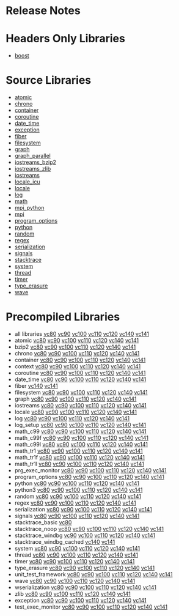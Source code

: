 # Release Notes
# Headers Only Libraries
- [boost](http://nuget.org/packages/boost/1.65.0.0)
# Source Libraries
- [atomic](http://nuget.org/packages/boost_atomic-src/1.65.0.0)
- [chrono](http://nuget.org/packages/boost_chrono-src/1.65.0.0)
- [container](http://nuget.org/packages/boost_container-src/1.65.0.0)
- [coroutine](http://nuget.org/packages/boost_coroutine-src/1.65.0.0)
- [date_time](http://nuget.org/packages/boost_date_time-src/1.65.0.0)
- [exception](http://nuget.org/packages/boost_exception-src/1.65.0.0)
- [fiber](http://nuget.org/packages/boost_fiber-src/1.65.0.0)
- [filesystem](http://nuget.org/packages/boost_filesystem-src/1.65.0.0)
- [graph](http://nuget.org/packages/boost_graph-src/1.65.0.0)
- [graph_parallel](http://nuget.org/packages/boost_graph_parallel-src/1.65.0.0)
- [iostreams_bzip2](http://nuget.org/packages/boost_iostreams_bzip2-src/1.65.0.0)
- [iostreams_zlib](http://nuget.org/packages/boost_iostreams_zlib-src/1.65.0.0)
- [iostreams](http://nuget.org/packages/boost_iostreams-src/1.65.0.0)
- [locale_icu](http://nuget.org/packages/boost_locale_icu-src/1.65.0.0)
- [locale](http://nuget.org/packages/boost_locale-src/1.65.0.0)
- [log](http://nuget.org/packages/boost_log-src/1.65.0.0)
- [math](http://nuget.org/packages/boost_math-src/1.65.0.0)
- [mpi_python](http://nuget.org/packages/boost_mpi_python-src/1.65.0.0)
- [mpi](http://nuget.org/packages/boost_mpi-src/1.65.0.0)
- [program_options](http://nuget.org/packages/boost_program_options-src/1.65.0.0)
- [python](http://nuget.org/packages/boost_python-src/1.65.0.0)
- [random](http://nuget.org/packages/boost_random-src/1.65.0.0)
- [regex](http://nuget.org/packages/boost_regex-src/1.65.0.0)
- [serialization](http://nuget.org/packages/boost_serialization-src/1.65.0.0)
- [signals](http://nuget.org/packages/boost_signals-src/1.65.0.0)
- [stacktrace](http://nuget.org/packages/boost_stacktrace-src/1.65.0.0)
- [system](http://nuget.org/packages/boost_system-src/1.65.0.0)
- [thread](http://nuget.org/packages/boost_thread-src/1.65.0.0)
- [timer](http://nuget.org/packages/boost_timer-src/1.65.0.0)
- [type_erasure](http://nuget.org/packages/boost_type_erasure-src/1.65.0.0)
- [wave](http://nuget.org/packages/boost_wave-src/1.65.0.0)
# Precompiled Libraries
- all libraries [vc80](http://nuget.org/packages/boost-vc80/1.65.0.0) [vc90](http://nuget.org/packages/boost-vc90/1.65.0.0) [vc100](http://nuget.org/packages/boost-vc100/1.65.0.0) [vc110](http://nuget.org/packages/boost-vc110/1.65.0.0) [vc120](http://nuget.org/packages/boost-vc120/1.65.0.0) [vc140](http://nuget.org/packages/boost-vc140/1.65.0.0) [vc141](http://nuget.org/packages/boost-vc141/1.65.0.0)
- atomic [vc80](http://nuget.org/packages/boost_atomic-vc80/1.65.0.0) [vc90](http://nuget.org/packages/boost_atomic-vc90/1.65.0.0) [vc100](http://nuget.org/packages/boost_atomic-vc100/1.65.0.0) [vc110](http://nuget.org/packages/boost_atomic-vc110/1.65.0.0) [vc120](http://nuget.org/packages/boost_atomic-vc120/1.65.0.0) [vc140](http://nuget.org/packages/boost_atomic-vc140/1.65.0.0) [vc141](http://nuget.org/packages/boost_atomic-vc141/1.65.0.0)
- bzip2 [vc80](http://nuget.org/packages/boost_bzip2-vc80/1.65.0.0) [vc90](http://nuget.org/packages/boost_bzip2-vc90/1.65.0.0) [vc100](http://nuget.org/packages/boost_bzip2-vc100/1.65.0.0) [vc110](http://nuget.org/packages/boost_bzip2-vc110/1.65.0.0) [vc120](http://nuget.org/packages/boost_bzip2-vc120/1.65.0.0) [vc140](http://nuget.org/packages/boost_bzip2-vc140/1.65.0.0) [vc141](http://nuget.org/packages/boost_bzip2-vc141/1.65.0.0)
- chrono [vc80](http://nuget.org/packages/boost_chrono-vc80/1.65.0.0) [vc90](http://nuget.org/packages/boost_chrono-vc90/1.65.0.0) [vc100](http://nuget.org/packages/boost_chrono-vc100/1.65.0.0) [vc110](http://nuget.org/packages/boost_chrono-vc110/1.65.0.0) [vc120](http://nuget.org/packages/boost_chrono-vc120/1.65.0.0) [vc140](http://nuget.org/packages/boost_chrono-vc140/1.65.0.0) [vc141](http://nuget.org/packages/boost_chrono-vc141/1.65.0.0)
- container [vc80](http://nuget.org/packages/boost_container-vc80/1.65.0.0) [vc90](http://nuget.org/packages/boost_container-vc90/1.65.0.0) [vc100](http://nuget.org/packages/boost_container-vc100/1.65.0.0) [vc110](http://nuget.org/packages/boost_container-vc110/1.65.0.0) [vc120](http://nuget.org/packages/boost_container-vc120/1.65.0.0) [vc140](http://nuget.org/packages/boost_container-vc140/1.65.0.0) [vc141](http://nuget.org/packages/boost_container-vc141/1.65.0.0)
- context [vc80](http://nuget.org/packages/boost_context-vc80/1.65.0.0) [vc90](http://nuget.org/packages/boost_context-vc90/1.65.0.0) [vc100](http://nuget.org/packages/boost_context-vc100/1.65.0.0) [vc110](http://nuget.org/packages/boost_context-vc110/1.65.0.0) [vc120](http://nuget.org/packages/boost_context-vc120/1.65.0.0) [vc140](http://nuget.org/packages/boost_context-vc140/1.65.0.0) [vc141](http://nuget.org/packages/boost_context-vc141/1.65.0.0)
- coroutine [vc80](http://nuget.org/packages/boost_coroutine-vc80/1.65.0.0) [vc90](http://nuget.org/packages/boost_coroutine-vc90/1.65.0.0) [vc100](http://nuget.org/packages/boost_coroutine-vc100/1.65.0.0) [vc110](http://nuget.org/packages/boost_coroutine-vc110/1.65.0.0) [vc120](http://nuget.org/packages/boost_coroutine-vc120/1.65.0.0) [vc140](http://nuget.org/packages/boost_coroutine-vc140/1.65.0.0) [vc141](http://nuget.org/packages/boost_coroutine-vc141/1.65.0.0)
- date_time [vc80](http://nuget.org/packages/boost_date_time-vc80/1.65.0.0) [vc90](http://nuget.org/packages/boost_date_time-vc90/1.65.0.0) [vc100](http://nuget.org/packages/boost_date_time-vc100/1.65.0.0) [vc110](http://nuget.org/packages/boost_date_time-vc110/1.65.0.0) [vc120](http://nuget.org/packages/boost_date_time-vc120/1.65.0.0) [vc140](http://nuget.org/packages/boost_date_time-vc140/1.65.0.0) [vc141](http://nuget.org/packages/boost_date_time-vc141/1.65.0.0)
- fiber [vc140](http://nuget.org/packages/boost_fiber-vc140/1.65.0.0) [vc141](http://nuget.org/packages/boost_fiber-vc141/1.65.0.0)
- filesystem [vc80](http://nuget.org/packages/boost_filesystem-vc80/1.65.0.0) [vc90](http://nuget.org/packages/boost_filesystem-vc90/1.65.0.0) [vc100](http://nuget.org/packages/boost_filesystem-vc100/1.65.0.0) [vc110](http://nuget.org/packages/boost_filesystem-vc110/1.65.0.0) [vc120](http://nuget.org/packages/boost_filesystem-vc120/1.65.0.0) [vc140](http://nuget.org/packages/boost_filesystem-vc140/1.65.0.0) [vc141](http://nuget.org/packages/boost_filesystem-vc141/1.65.0.0)
- graph [vc80](http://nuget.org/packages/boost_graph-vc80/1.65.0.0) [vc90](http://nuget.org/packages/boost_graph-vc90/1.65.0.0) [vc100](http://nuget.org/packages/boost_graph-vc100/1.65.0.0) [vc110](http://nuget.org/packages/boost_graph-vc110/1.65.0.0) [vc120](http://nuget.org/packages/boost_graph-vc120/1.65.0.0) [vc140](http://nuget.org/packages/boost_graph-vc140/1.65.0.0) [vc141](http://nuget.org/packages/boost_graph-vc141/1.65.0.0)
- iostreams [vc80](http://nuget.org/packages/boost_iostreams-vc80/1.65.0.0) [vc90](http://nuget.org/packages/boost_iostreams-vc90/1.65.0.0) [vc100](http://nuget.org/packages/boost_iostreams-vc100/1.65.0.0) [vc110](http://nuget.org/packages/boost_iostreams-vc110/1.65.0.0) [vc120](http://nuget.org/packages/boost_iostreams-vc120/1.65.0.0) [vc140](http://nuget.org/packages/boost_iostreams-vc140/1.65.0.0) [vc141](http://nuget.org/packages/boost_iostreams-vc141/1.65.0.0)
- locale [vc80](http://nuget.org/packages/boost_locale-vc80/1.65.0.0) [vc90](http://nuget.org/packages/boost_locale-vc90/1.65.0.0) [vc100](http://nuget.org/packages/boost_locale-vc100/1.65.0.0) [vc110](http://nuget.org/packages/boost_locale-vc110/1.65.0.0) [vc120](http://nuget.org/packages/boost_locale-vc120/1.65.0.0) [vc140](http://nuget.org/packages/boost_locale-vc140/1.65.0.0) [vc141](http://nuget.org/packages/boost_locale-vc141/1.65.0.0)
- log [vc80](http://nuget.org/packages/boost_log-vc80/1.65.0.0) [vc90](http://nuget.org/packages/boost_log-vc90/1.65.0.0) [vc100](http://nuget.org/packages/boost_log-vc100/1.65.0.0) [vc110](http://nuget.org/packages/boost_log-vc110/1.65.0.0) [vc120](http://nuget.org/packages/boost_log-vc120/1.65.0.0) [vc140](http://nuget.org/packages/boost_log-vc140/1.65.0.0) [vc141](http://nuget.org/packages/boost_log-vc141/1.65.0.0)
- log_setup [vc80](http://nuget.org/packages/boost_log_setup-vc80/1.65.0.0) [vc90](http://nuget.org/packages/boost_log_setup-vc90/1.65.0.0) [vc100](http://nuget.org/packages/boost_log_setup-vc100/1.65.0.0) [vc110](http://nuget.org/packages/boost_log_setup-vc110/1.65.0.0) [vc120](http://nuget.org/packages/boost_log_setup-vc120/1.65.0.0) [vc140](http://nuget.org/packages/boost_log_setup-vc140/1.65.0.0) [vc141](http://nuget.org/packages/boost_log_setup-vc141/1.65.0.0)
- math_c99 [vc80](http://nuget.org/packages/boost_math_c99-vc80/1.65.0.0) [vc90](http://nuget.org/packages/boost_math_c99-vc90/1.65.0.0) [vc100](http://nuget.org/packages/boost_math_c99-vc100/1.65.0.0) [vc110](http://nuget.org/packages/boost_math_c99-vc110/1.65.0.0) [vc120](http://nuget.org/packages/boost_math_c99-vc120/1.65.0.0) [vc140](http://nuget.org/packages/boost_math_c99-vc140/1.65.0.0) [vc141](http://nuget.org/packages/boost_math_c99-vc141/1.65.0.0)
- math_c99f [vc80](http://nuget.org/packages/boost_math_c99f-vc80/1.65.0.0) [vc90](http://nuget.org/packages/boost_math_c99f-vc90/1.65.0.0) [vc100](http://nuget.org/packages/boost_math_c99f-vc100/1.65.0.0) [vc110](http://nuget.org/packages/boost_math_c99f-vc110/1.65.0.0) [vc120](http://nuget.org/packages/boost_math_c99f-vc120/1.65.0.0) [vc140](http://nuget.org/packages/boost_math_c99f-vc140/1.65.0.0) [vc141](http://nuget.org/packages/boost_math_c99f-vc141/1.65.0.0)
- math_c99l [vc80](http://nuget.org/packages/boost_math_c99l-vc80/1.65.0.0) [vc90](http://nuget.org/packages/boost_math_c99l-vc90/1.65.0.0) [vc100](http://nuget.org/packages/boost_math_c99l-vc100/1.65.0.0) [vc110](http://nuget.org/packages/boost_math_c99l-vc110/1.65.0.0) [vc120](http://nuget.org/packages/boost_math_c99l-vc120/1.65.0.0) [vc140](http://nuget.org/packages/boost_math_c99l-vc140/1.65.0.0) [vc141](http://nuget.org/packages/boost_math_c99l-vc141/1.65.0.0)
- math_tr1 [vc80](http://nuget.org/packages/boost_math_tr1-vc80/1.65.0.0) [vc90](http://nuget.org/packages/boost_math_tr1-vc90/1.65.0.0) [vc100](http://nuget.org/packages/boost_math_tr1-vc100/1.65.0.0) [vc110](http://nuget.org/packages/boost_math_tr1-vc110/1.65.0.0) [vc120](http://nuget.org/packages/boost_math_tr1-vc120/1.65.0.0) [vc140](http://nuget.org/packages/boost_math_tr1-vc140/1.65.0.0) [vc141](http://nuget.org/packages/boost_math_tr1-vc141/1.65.0.0)
- math_tr1f [vc80](http://nuget.org/packages/boost_math_tr1f-vc80/1.65.0.0) [vc90](http://nuget.org/packages/boost_math_tr1f-vc90/1.65.0.0) [vc100](http://nuget.org/packages/boost_math_tr1f-vc100/1.65.0.0) [vc110](http://nuget.org/packages/boost_math_tr1f-vc110/1.65.0.0) [vc120](http://nuget.org/packages/boost_math_tr1f-vc120/1.65.0.0) [vc140](http://nuget.org/packages/boost_math_tr1f-vc140/1.65.0.0) [vc141](http://nuget.org/packages/boost_math_tr1f-vc141/1.65.0.0)
- math_tr1l [vc80](http://nuget.org/packages/boost_math_tr1l-vc80/1.65.0.0) [vc90](http://nuget.org/packages/boost_math_tr1l-vc90/1.65.0.0) [vc100](http://nuget.org/packages/boost_math_tr1l-vc100/1.65.0.0) [vc110](http://nuget.org/packages/boost_math_tr1l-vc110/1.65.0.0) [vc120](http://nuget.org/packages/boost_math_tr1l-vc120/1.65.0.0) [vc140](http://nuget.org/packages/boost_math_tr1l-vc140/1.65.0.0) [vc141](http://nuget.org/packages/boost_math_tr1l-vc141/1.65.0.0)
- prg_exec_monitor [vc80](http://nuget.org/packages/boost_prg_exec_monitor-vc80/1.65.0.0) [vc90](http://nuget.org/packages/boost_prg_exec_monitor-vc90/1.65.0.0) [vc100](http://nuget.org/packages/boost_prg_exec_monitor-vc100/1.65.0.0) [vc110](http://nuget.org/packages/boost_prg_exec_monitor-vc110/1.65.0.0) [vc120](http://nuget.org/packages/boost_prg_exec_monitor-vc120/1.65.0.0) [vc140](http://nuget.org/packages/boost_prg_exec_monitor-vc140/1.65.0.0) [vc141](http://nuget.org/packages/boost_prg_exec_monitor-vc141/1.65.0.0)
- program_options [vc80](http://nuget.org/packages/boost_program_options-vc80/1.65.0.0) [vc90](http://nuget.org/packages/boost_program_options-vc90/1.65.0.0) [vc100](http://nuget.org/packages/boost_program_options-vc100/1.65.0.0) [vc110](http://nuget.org/packages/boost_program_options-vc110/1.65.0.0) [vc120](http://nuget.org/packages/boost_program_options-vc120/1.65.0.0) [vc140](http://nuget.org/packages/boost_program_options-vc140/1.65.0.0) [vc141](http://nuget.org/packages/boost_program_options-vc141/1.65.0.0)
- python [vc80](http://nuget.org/packages/boost_python-vc80/1.65.0.0) [vc90](http://nuget.org/packages/boost_python-vc90/1.65.0.0) [vc100](http://nuget.org/packages/boost_python-vc100/1.65.0.0) [vc110](http://nuget.org/packages/boost_python-vc110/1.65.0.0) [vc120](http://nuget.org/packages/boost_python-vc120/1.65.0.0) [vc140](http://nuget.org/packages/boost_python-vc140/1.65.0.0) [vc141](http://nuget.org/packages/boost_python-vc141/1.65.0.0)
- python3 [vc80](http://nuget.org/packages/boost_python3-vc80/1.65.0.0) [vc90](http://nuget.org/packages/boost_python3-vc90/1.65.0.0) [vc100](http://nuget.org/packages/boost_python3-vc100/1.65.0.0) [vc110](http://nuget.org/packages/boost_python3-vc110/1.65.0.0) [vc120](http://nuget.org/packages/boost_python3-vc120/1.65.0.0) [vc140](http://nuget.org/packages/boost_python3-vc140/1.65.0.0) [vc141](http://nuget.org/packages/boost_python3-vc141/1.65.0.0)
- random [vc80](http://nuget.org/packages/boost_random-vc80/1.65.0.0) [vc90](http://nuget.org/packages/boost_random-vc90/1.65.0.0) [vc100](http://nuget.org/packages/boost_random-vc100/1.65.0.0) [vc110](http://nuget.org/packages/boost_random-vc110/1.65.0.0) [vc120](http://nuget.org/packages/boost_random-vc120/1.65.0.0) [vc140](http://nuget.org/packages/boost_random-vc140/1.65.0.0) [vc141](http://nuget.org/packages/boost_random-vc141/1.65.0.0)
- regex [vc80](http://nuget.org/packages/boost_regex-vc80/1.65.0.0) [vc90](http://nuget.org/packages/boost_regex-vc90/1.65.0.0) [vc100](http://nuget.org/packages/boost_regex-vc100/1.65.0.0) [vc110](http://nuget.org/packages/boost_regex-vc110/1.65.0.0) [vc120](http://nuget.org/packages/boost_regex-vc120/1.65.0.0) [vc140](http://nuget.org/packages/boost_regex-vc140/1.65.0.0) [vc141](http://nuget.org/packages/boost_regex-vc141/1.65.0.0)
- serialization [vc80](http://nuget.org/packages/boost_serialization-vc80/1.65.0.0) [vc90](http://nuget.org/packages/boost_serialization-vc90/1.65.0.0) [vc100](http://nuget.org/packages/boost_serialization-vc100/1.65.0.0) [vc110](http://nuget.org/packages/boost_serialization-vc110/1.65.0.0) [vc120](http://nuget.org/packages/boost_serialization-vc120/1.65.0.0) [vc140](http://nuget.org/packages/boost_serialization-vc140/1.65.0.0) [vc141](http://nuget.org/packages/boost_serialization-vc141/1.65.0.0)
- signals [vc80](http://nuget.org/packages/boost_signals-vc80/1.65.0.0) [vc90](http://nuget.org/packages/boost_signals-vc90/1.65.0.0) [vc100](http://nuget.org/packages/boost_signals-vc100/1.65.0.0) [vc110](http://nuget.org/packages/boost_signals-vc110/1.65.0.0) [vc120](http://nuget.org/packages/boost_signals-vc120/1.65.0.0) [vc140](http://nuget.org/packages/boost_signals-vc140/1.65.0.0) [vc141](http://nuget.org/packages/boost_signals-vc141/1.65.0.0)
- stacktrace_basic [vc80](http://nuget.org/packages/boost_stacktrace_basic-vc80/1.65.0.0)
- stacktrace_noop [vc80](http://nuget.org/packages/boost_stacktrace_noop-vc80/1.65.0.0) [vc90](http://nuget.org/packages/boost_stacktrace_noop-vc90/1.65.0.0) [vc100](http://nuget.org/packages/boost_stacktrace_noop-vc100/1.65.0.0) [vc110](http://nuget.org/packages/boost_stacktrace_noop-vc110/1.65.0.0) [vc120](http://nuget.org/packages/boost_stacktrace_noop-vc120/1.65.0.0) [vc140](http://nuget.org/packages/boost_stacktrace_noop-vc140/1.65.0.0) [vc141](http://nuget.org/packages/boost_stacktrace_noop-vc141/1.65.0.0)
- stacktrace_windbg [vc90](http://nuget.org/packages/boost_stacktrace_windbg-vc90/1.65.0.0) [vc100](http://nuget.org/packages/boost_stacktrace_windbg-vc100/1.65.0.0) [vc110](http://nuget.org/packages/boost_stacktrace_windbg-vc110/1.65.0.0) [vc120](http://nuget.org/packages/boost_stacktrace_windbg-vc120/1.65.0.0) [vc140](http://nuget.org/packages/boost_stacktrace_windbg-vc140/1.65.0.0) [vc141](http://nuget.org/packages/boost_stacktrace_windbg-vc141/1.65.0.0)
- stacktrace_windbg_cached [vc140](http://nuget.org/packages/boost_stacktrace_windbg_cached-vc140/1.65.0.0) [vc141](http://nuget.org/packages/boost_stacktrace_windbg_cached-vc141/1.65.0.0)
- system [vc80](http://nuget.org/packages/boost_system-vc80/1.65.0.0) [vc90](http://nuget.org/packages/boost_system-vc90/1.65.0.0) [vc100](http://nuget.org/packages/boost_system-vc100/1.65.0.0) [vc110](http://nuget.org/packages/boost_system-vc110/1.65.0.0) [vc120](http://nuget.org/packages/boost_system-vc120/1.65.0.0) [vc140](http://nuget.org/packages/boost_system-vc140/1.65.0.0) [vc141](http://nuget.org/packages/boost_system-vc141/1.65.0.0)
- thread [vc80](http://nuget.org/packages/boost_thread-vc80/1.65.0.0) [vc90](http://nuget.org/packages/boost_thread-vc90/1.65.0.0) [vc100](http://nuget.org/packages/boost_thread-vc100/1.65.0.0) [vc110](http://nuget.org/packages/boost_thread-vc110/1.65.0.0) [vc120](http://nuget.org/packages/boost_thread-vc120/1.65.0.0) [vc140](http://nuget.org/packages/boost_thread-vc140/1.65.0.0) [vc141](http://nuget.org/packages/boost_thread-vc141/1.65.0.0)
- timer [vc80](http://nuget.org/packages/boost_timer-vc80/1.65.0.0) [vc90](http://nuget.org/packages/boost_timer-vc90/1.65.0.0) [vc100](http://nuget.org/packages/boost_timer-vc100/1.65.0.0) [vc110](http://nuget.org/packages/boost_timer-vc110/1.65.0.0) [vc120](http://nuget.org/packages/boost_timer-vc120/1.65.0.0) [vc140](http://nuget.org/packages/boost_timer-vc140/1.65.0.0) [vc141](http://nuget.org/packages/boost_timer-vc141/1.65.0.0)
- type_erasure [vc80](http://nuget.org/packages/boost_type_erasure-vc80/1.65.0.0) [vc90](http://nuget.org/packages/boost_type_erasure-vc90/1.65.0.0) [vc100](http://nuget.org/packages/boost_type_erasure-vc100/1.65.0.0) [vc110](http://nuget.org/packages/boost_type_erasure-vc110/1.65.0.0) [vc120](http://nuget.org/packages/boost_type_erasure-vc120/1.65.0.0) [vc140](http://nuget.org/packages/boost_type_erasure-vc140/1.65.0.0) [vc141](http://nuget.org/packages/boost_type_erasure-vc141/1.65.0.0)
- unit_test_framework [vc80](http://nuget.org/packages/boost_unit_test_framework-vc80/1.65.0.0) [vc90](http://nuget.org/packages/boost_unit_test_framework-vc90/1.65.0.0) [vc100](http://nuget.org/packages/boost_unit_test_framework-vc100/1.65.0.0) [vc110](http://nuget.org/packages/boost_unit_test_framework-vc110/1.65.0.0) [vc120](http://nuget.org/packages/boost_unit_test_framework-vc120/1.65.0.0) [vc140](http://nuget.org/packages/boost_unit_test_framework-vc140/1.65.0.0) [vc141](http://nuget.org/packages/boost_unit_test_framework-vc141/1.65.0.0)
- wave [vc80](http://nuget.org/packages/boost_wave-vc80/1.65.0.0) [vc90](http://nuget.org/packages/boost_wave-vc90/1.65.0.0) [vc100](http://nuget.org/packages/boost_wave-vc100/1.65.0.0) [vc110](http://nuget.org/packages/boost_wave-vc110/1.65.0.0) [vc120](http://nuget.org/packages/boost_wave-vc120/1.65.0.0) [vc140](http://nuget.org/packages/boost_wave-vc140/1.65.0.0) [vc141](http://nuget.org/packages/boost_wave-vc141/1.65.0.0)
- wserialization [vc80](http://nuget.org/packages/boost_wserialization-vc80/1.65.0.0) [vc90](http://nuget.org/packages/boost_wserialization-vc90/1.65.0.0) [vc100](http://nuget.org/packages/boost_wserialization-vc100/1.65.0.0) [vc110](http://nuget.org/packages/boost_wserialization-vc110/1.65.0.0) [vc120](http://nuget.org/packages/boost_wserialization-vc120/1.65.0.0) [vc140](http://nuget.org/packages/boost_wserialization-vc140/1.65.0.0) [vc141](http://nuget.org/packages/boost_wserialization-vc141/1.65.0.0)
- zlib [vc80](http://nuget.org/packages/boost_zlib-vc80/1.65.0.0) [vc90](http://nuget.org/packages/boost_zlib-vc90/1.65.0.0) [vc100](http://nuget.org/packages/boost_zlib-vc100/1.65.0.0) [vc110](http://nuget.org/packages/boost_zlib-vc110/1.65.0.0) [vc120](http://nuget.org/packages/boost_zlib-vc120/1.65.0.0) [vc140](http://nuget.org/packages/boost_zlib-vc140/1.65.0.0) [vc141](http://nuget.org/packages/boost_zlib-vc141/1.65.0.0)
- exception [vc80](http://nuget.org/packages/boost_exception-vc80/1.65.0.0) [vc90](http://nuget.org/packages/boost_exception-vc90/1.65.0.0) [vc100](http://nuget.org/packages/boost_exception-vc100/1.65.0.0) [vc110](http://nuget.org/packages/boost_exception-vc110/1.65.0.0) [vc120](http://nuget.org/packages/boost_exception-vc120/1.65.0.0) [vc140](http://nuget.org/packages/boost_exception-vc140/1.65.0.0) [vc141](http://nuget.org/packages/boost_exception-vc141/1.65.0.0)
- test_exec_monitor [vc80](http://nuget.org/packages/boost_test_exec_monitor-vc80/1.65.0.0) [vc90](http://nuget.org/packages/boost_test_exec_monitor-vc90/1.65.0.0) [vc100](http://nuget.org/packages/boost_test_exec_monitor-vc100/1.65.0.0) [vc110](http://nuget.org/packages/boost_test_exec_monitor-vc110/1.65.0.0) [vc120](http://nuget.org/packages/boost_test_exec_monitor-vc120/1.65.0.0) [vc140](http://nuget.org/packages/boost_test_exec_monitor-vc140/1.65.0.0) [vc141](http://nuget.org/packages/boost_test_exec_monitor-vc141/1.65.0.0)
